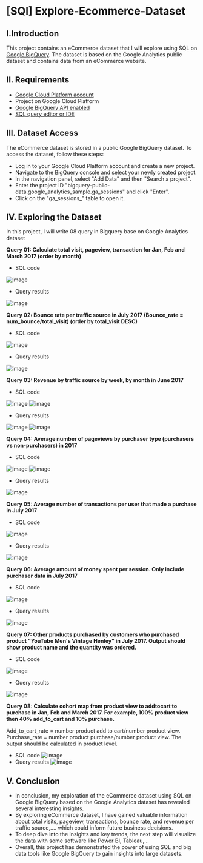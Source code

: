 # [SQl] Explore-Ecommerce-Dataset
## I.Introduction
This project contains an eCommerce dataset that I will explore using SQL on [Google BigQuery](https://cloud.google.com/bigquery?hl=en). The dataset is based on the Google Analytics public dataset and contains data from an eCommerce website.
## II. Requirements
* [Google Cloud Platform account](https://cloud.google.com/?hl=en)
* Project on Google Cloud Platform
* [Google BigQuery API enabled](https://cloud.google.com/bigquery/docs/enable-transfer-service#:~:text=Enable%20the%20BigQuery%20Data%20Transfer%20Service,-Before%20you%20can&text=Open%20the%20BigQuery%20Data%20Transfer,Click%20the%20ENABLE%20button)
* [SQL query editor or IDE](https://cloud.google.com/monitoring/mql/query-editor)
## III. Dataset Access
The eCommerce dataset is stored in a public Google BigQuery dataset. To access the dataset, follow these steps:
* Log in to your Google Cloud Platform account and create a new project.
* Navigate to the BigQuery console and select your newly created project.
* In the navigation panel, select "Add Data" and then "Search a project".
* Enter the project ID "bigquery-public-data.google_analytics_sample.ga_sessions" and click "Enter".
* Click on the "ga_sessions_" table to open it.
## IV. Exploring the Dataset
In this project, I will write 08 query in Bigquery base on Google Analytics dataset

**Query 01: Calculate total visit, pageview, transaction for Jan, Feb and March 2017 (order by month)**
* SQL code

![image](https://github.com/user-attachments/assets/09f92e30-f0c1-495b-998b-00004a2ec25f)
* Query results

![image](https://github.com/user-attachments/assets/6bfb5eea-55dd-443d-bb06-c1afcc2ad688)

**Query 02: Bounce rate per traffic source in July 2017 (Bounce_rate = num_bounce/total_visit) (order by total_visit DESC)**
* SQL code

![image](https://github.com/user-attachments/assets/fe062746-752d-47af-a425-c186417a0a1c)
* Query results

![image](https://github.com/user-attachments/assets/f34065ff-5a56-478e-b661-5c129a23a8e3)

**Query 03: Revenue by traffic source by week, by month in June 2017**
* SQL code

![image](https://github.com/user-attachments/assets/a8f87350-26ac-4ae5-88cb-cb852181eb97)
![image](https://github.com/user-attachments/assets/d9786a2f-0fee-487f-8a82-97ab6f53d7f2)
* Query results

![image](https://github.com/user-attachments/assets/cd134a84-94ab-4812-bbd7-43789de69aca)
![image](https://github.com/user-attachments/assets/babc8328-d3ba-4262-b9cd-d3c8a4c81ce5)

**Query 04: Average number of pageviews by purchaser type (purchasers vs non-purchasers) in 2017** 
* SQL code

![image](https://github.com/user-attachments/assets/dd5b0b80-4c80-4a68-8ce2-d6c212c287ac)
![image](https://github.com/user-attachments/assets/6cc764f7-0a05-453d-933b-7150ee3f096a)
* Query results

![image](https://github.com/user-attachments/assets/ed2a5714-d3dd-460d-b739-f4539755c2fa)

**Query 05: Average number of transactions per user that made a purchase in July 2017**
* SQL code

![image](https://github.com/user-attachments/assets/939712e9-5d9a-4b7e-b01c-77aab7057574)
* Query results

![image](https://github.com/user-attachments/assets/82950d72-0211-4b8b-8345-9957e248b0bc)

**Query 06: Average amount of money spent per session. Only include purchaser data in July 2017**
* SQL code

![image](https://github.com/user-attachments/assets/674adaa7-70fd-43e9-9dff-9c61f5cfc2a0)
* Query results

![image](https://github.com/user-attachments/assets/51d47ea1-105e-433e-8283-48ab5b2adce7)

**Query 07: Other products purchased by customers who purchased product "YouTube Men's Vintage Henley" in July 2017. Output should show product name and the quantity was ordered.**

* SQL code
  
![image](https://github.com/user-attachments/assets/bbdddd6b-09a5-4c13-b814-2f65b7355653)
* Query results
  
![image](https://github.com/user-attachments/assets/a53eecdf-827f-4e4c-87a7-64bc451822d7)

**Query 08: Calculate cohort map from product view to addtocart to purchase in Jan, Feb and March 2017. For example, 100% product view then 40% add_to_cart and 10% purchase.**

Add_to_cart_rate = number product  add to cart/number product view. Purchase_rate = number product purchase/number product view. The output should be calculated in product level.
* SQL code
![image](https://github.com/user-attachments/assets/dc3d86af-5875-44d9-9259-9c8c566532f9)
* Query results
![image](https://github.com/user-attachments/assets/f13b715e-36b6-46cf-84c6-515c5a808106)

## V. Conclusion
* In conclusion, my exploration of the eCommerce dataset using SQL on Google BigQuery based on the Google Analytics dataset has revealed several interesting insights.
* By exploring eCommerce dataset, I have gained valuable information about total visits, pageview, transactions, bounce rate, and revenue per traffic source,.... which could inform future business decisions.
* To deep dive into the insights and key trends, the next step will visualize the data with some software like Power BI, Tableau,...
* Overall, this project has demonstrated the power of using SQL and big data tools like Google BigQuery to gain insights into large datasets.





